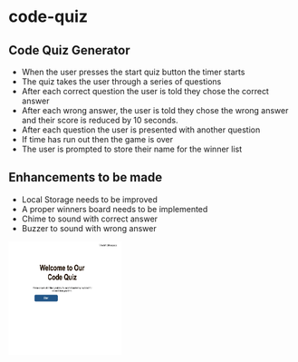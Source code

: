 # code-quiz
## Code Quiz Generator
* When the user presses the start quiz button the timer starts
* The quiz takes the user through a series of questions
* After each correct question the user is told they chose the correct answer
* After each wrong answer, the user is told they chose the wrong answer and their score is reduced by 10 seconds.
* After each question the user is presented with another question
* If time has run out then the game is over
* The user is prompted to store their name for the winner list

## Enhancements to be made
* Local Storage needs to be improved
* A proper winners board needs to be implemented
* Chime to sound with correct answer
* Buzzer to sound with wrong answer

<img src="./assets/images/codeQuiz.png" alt="screenshot of code quiz" height="200" width="200">